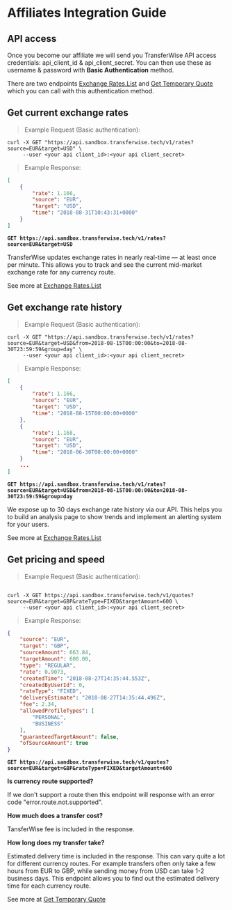 # Affiliates Integration Guide

## API access

Once you become our affiliate we will send you TransferWise API access credentials: api_client_id & api_client_secret. 
You can then use these as username & password with **Basic Authentication** method.

There are two endpoints [Exchange Rates.List](#exchange-rates-list) and [Get Temporary Quote](#quotes-get-temporary-quote) which you can call with this authentication method.

## Get current exchange rates

> Example Request (Basic authentication):

```shell
curl -X GET "https://api.sandbox.transferwise.tech/v1/rates?source=EUR&target=USD" \
     --user <your api client_id>:<your api client_secret> 
```

> Example Response:

```json
[
    {
        "rate": 1.166,
        "source": "EUR",
        "target": "USD",
        "time": "2018-08-31T10:43:31+0000"
    }
]
```

**`GET https://api.sandbox.transferwise.tech/v1/rates?source=EUR&target=USD`**

TransferWise updates exchange rates in nearly real-time — at least once per minute. 
This allows you to track and see the current mid-market exchange rate for any currency route. 

See more at [Exchange Rates.List](#exchange-rates-list) 


## Get exchange rate history

> Example Request (Basic authentication):

```shell
curl -X GET "https://api.sandbox.transferwise.tech/v1/rates?source=EUR&target=USD&from=2018-08-15T00:00:00&to=2018-08-30T23:59:59&group=day" \
     --user <your api client_id>:<your api client_secret> 
```

> Example Response:

```json
[
    {
        "rate": 1.166,
        "source": "EUR",
        "target": "USD",
        "time": "2018-08-15T00:00:00+0000"
    },
    {
        "rate": 1.168,
        "source": "EUR",
        "target": "USD",
        "time": "2018-06-30T00:00:00+0000"
    }
    ...
]
```

**`GET https://api.sandbox.transferwise.tech/v1/rates?source=EUR&target=USD&from=2018-08-15T00:00:00&to=2018-08-30T23:59:59&group=day`**

We expose up to 30 days exchange rate history via our API. This helps you to build an analysis page to show trends and implement an alerting system for your users.

See more at [Exchange Rates.List](#exchange-rates-list) 



## Get pricing and speed

> Example Request (Basic authentication):

```shell

curl -X GET https://api.sandbox.transferwise.tech/v1/quotes?source=EUR&target=GBP&rateType=FIXED&targetAmount=600 \
     --user <your api client_id>:<your api client_secret> 
```

> Example Response:

```json
{
    "source": "EUR",
    "target": "GBP",
    "sourceAmount": 663.84,
    "targetAmount": 600.00,
    "type": "REGULAR",
    "rate": 0.9073,
    "createdTime": "2018-08-27T14:35:44.553Z",
    "createdByUserId": 0,
    "rateType": "FIXED",
    "deliveryEstimate": "2018-08-27T14:35:44.496Z",
    "fee": 2.34,
    "allowedProfileTypes": [
        "PERSONAL",
        "BUSINESS"
    ],
    "guaranteedTargetAmount": false,
    "ofSourceAmount": true
}
```

**`GET https://api.sandbox.transferwise.tech/v1/quotes?source=EUR&target=GBP&rateType=FIXED&targetAmount=600`**

**Is currency route supported?**

If we don't support a route then this endpoint will response with an error code "error.route.not.supported".

**How much does a transfer cost?**

TansferWise fee is included in the response. 

**How long does my transfer take?**

Estimated delivery time is included in the response. 
This can vary quite a lot for different currency routes. For example transfers often only take a few hours from EUR to GBP, while sending money from USD can take 1-2 business days. 
This endpoint allows you to find out the estimated delivery time for each currency route.

See more at [Get Temporary Quote](#quotes-get-temporary-quote) 

